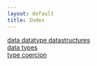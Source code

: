 ```yaml
---
layout: default
title: Index
---
```



[data datatype datastructures](./datatypestructures.md)<br>
[data types](./datatypes.md)<br>
[type coercion](./coercion.md)
